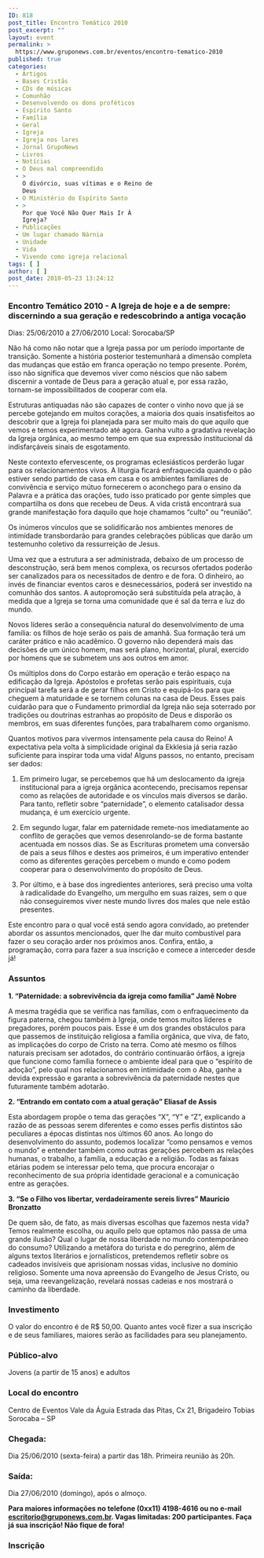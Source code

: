 ```yaml
---
ID: 818
post_title: Encontro Temático 2010
post_excerpt: ""
layout: event
permalink: >
  https://www.gruponews.com.br/eventos/encontro-tematico-2010
published: true
categories:
  - Artigos
  - Bases Cristãs
  - CDs de músicas
  - Comunhão
  - Desenvolvendo os dons proféticos
  - Espírito Santo
  - Família
  - Geral
  - Igreja
  - Igreja nos lares
  - Jornal GrupoNews
  - Livros
  - Notícias
  - O Deus mal compreendido
  - >
    O divórcio, suas vítimas e o Reino de
    Deus
  - O Ministério do Espírito Santo
  - >
    Por que Você Não Quer Mais Ir À
    Igreja?
  - Publicações
  - Um lugar chamado Nárnia
  - Unidade
  - Vida
  - Vivendo como igreja relacional
tags: [ ]
author: [ ]
post_date: 2010-05-23 13:24:12
---
```

<h3>Encontro Temático 2010 - A Igreja de hoje e a de sempre: discernindo a sua geração e redescobrindo a antiga vocação</h3>
Dias: 25/06/2010 a 27/06/2010
Local: Sorocaba/SP

Não há como não notar que a Igreja passa por um período importante de transição. Somente a história posterior testemunhará a dimensão completa das mudanças que estão em franca operação no tempo presente. Porém, isso não significa que devemos viver como néscios que não sabem discernir a vontade de Deus para a geração atual e, por essa razão, tornam-se impossibilitados de cooperar com ela.

Estruturas antiquadas não são capazes de conter o vinho novo que já se percebe gotejando em muitos corações, a maioria dos quais insatisfeitos ao descobrir que a Igreja foi planejada para ser muito mais do que aquilo que vemos e temos experimentado até agora. Ganha vulto a gradativa revelação da Igreja orgânica, ao mesmo tempo em que sua expressão institucional dá indisfarçáveis sinais de esgotamento.

Neste contexto efervescente, os programas eclesiásticos perderão lugar para os relacionamentos vivos. A liturgia ficará enfraquecida quando o pão estiver sendo partido de casa em casa e os ambientes familiares de convivência e serviço mútuo fornecerem o aconchego para o ensino da Palavra e a prática das orações, tudo isso praticado por gente simples que compartilha os dons que recebeu de Deus. A vida cristã encontrará sua grande manifestação fora daquilo que hoje chamamos “culto” ou “reunião”.

Os inúmeros vínculos que se solidificarão nos ambientes menores de intimidade transbordarão para grandes celebrações públicas que darão um testemunho coletivo da ressurreição de Jesus.

Uma vez que a estrutura a ser administrada, debaixo de um processo de desconstrução, será bem menos complexa, os recursos ofertados poderão ser canalizados para os necessitados de dentro e de fora. O dinheiro, ao invés de financiar eventos caros e desnecessários, poderá ser investido na comunhão dos santos. A autopromoção será substituída pela atração, à medida que a Igreja se torna uma comunidade que é sal da terra e luz do mundo.

Novos líderes serão a consequência natural do desenvolvimento de uma família: os filhos de hoje serão os pais de amanhã. Sua formação terá um caráter prático e não acadêmico. O governo não dependerá mais das decisões de um único homem, mas será plano, horizontal, plural, exercido por homens que se submetem uns aos outros em amor.

Os múltiplos dons do Corpo estarão em operação e terão espaço na edificação da Igreja. Apóstolos e profetas serão pais espirituais, cuja principal tarefa será a de gerar filhos em Cristo e equipá-los para que cheguem à maturidade e se tornem colunas na casa de Deus. Esses pais cuidarão para que o Fundamento primordial da Igreja não seja soterrado por tradições ou doutrinas estranhas ao propósito de Deus e disporão os membros, em suas diferentes funções, para trabalharem como organismo.

Quantos motivos para vivermos intensamente pela causa do Reino! A expectativa pela volta à simplicidade original da Ekklesia já seria razão suficiente para inspirar toda uma vida! Alguns passos, no entanto, precisam ser dados:

1. Em primeiro lugar, se percebemos que há um deslocamento da igreja institucional para a igreja orgânica acontecendo, precisamos repensar como as relações de autoridade e os vínculos mais diversos se darão. Para tanto, refletir sobre “paternidade”, o elemento catalisador dessa mudança, é um exercício urgente.

2. Em segundo lugar, falar em paternidade remete-nos imediatamente ao conflito de gerações que vemos desenrolando-se de forma bastante acentuada em nossos dias. Se as Escrituras prometem uma conversão de pais a seus filhos e destes aos primeiros, é um imperativo entender como as diferentes gerações percebem o mundo e como podem cooperar para o desenvolvimento do propósito de Deus.

3. Por último, e à base dos ingredientes anteriores, será preciso uma volta à radicalidade do Evangelho, um mergulho em suas raízes, sem o que não conseguiremos viver neste mundo livres dos males que nele estão presentes.

Este encontro para o qual você está sendo agora convidado, ao pretender abordar os assuntos mencionados, quer lhe dar muito combustível para fazer o seu coração arder nos próximos anos. Confira, então, a programação, corra para fazer a sua inscrição e comece a interceder desde já!
<h3>Assuntos</h3>
<strong>1. “Paternidade: a sobrevivência da igreja como família”
Jamê Nobre </strong>

A mesma tragédia que se verifica nas famílias, com o enfraquecimento da figura paterna, chegou também à Igreja, onde temos muitos líderes e pregadores, porém poucos pais. Esse é um dos grandes obstáculos para que passemos de instituição religiosa a família orgânica, que viva, de fato, as implicações do corpo de Cristo na terra. Como até mesmo os filhos naturais precisam ser adotados, do contrário continuarão órfãos, a igreja que funcione como família fornece o ambiente ideal para que o “espírito de adoção”, pelo qual nos relacionamos em intimidade com o Aba, ganhe a devida expressão e garanta a sobrevivência da paternidade nestes que futuramente também adotarão.

<strong>2. “Entrando em contato com a atual geração”
Eliasaf de Assis </strong>

Esta abordagem propõe o tema das gerações “X”, “Y” e “Z”, explicando a razão de as pessoas serem diferentes e como esses perfis distintos são peculiares a épocas distintas nos últimos 60 anos. Ao longo do desenvolvimento do assunto, podemos localizar “como pensamos e vemos o mundo” e entender também como outras gerações percebem as relações humanas, o trabalho, a família, a educação e a religião. Todas as faixas etárias podem se interessar pelo tema, que procura encorajar o reconhecimento de sua própria identidade geracional e a comunicação entre as gerações.

<strong>3. “Se o Filho vos libertar, verdadeiramente sereis livres”
Maurício Bronzatto </strong>

De quem são, de fato, as mais diversas escolhas que fazemos nesta vida? Temos realmente escolha, ou aquilo pelo que optamos não passa de uma grande ilusão? Qual o lugar de nossa liberdade no mundo contemporâneo do consumo? Utilizando a metáfora do turista e do peregrino, além de alguns textos literários e jornalísticos, pretendemos refletir sobre os cadeados invisíveis que aprisionam nossas vidas, inclusive no domínio religioso. Somente uma nova apreensão do Evangelho de Jesus Cristo, ou seja, uma reevangelização, revelará nossas cadeias e nos mostrará o caminho da liberdade.
<h3>Investimento</h3>
O valor do encontro é de R$ 50,00. Quanto antes você fizer a sua inscrição e de seus familiares, maiores serão as facilidades para seu planejamento.
<h3>Público-alvo</h3>
Jovens (a partir de 15 anos) e adultos
<h3>Local do encontro</h3>
Centro de Eventos Vale da Águia
Estrada das Pitas, Cx 21, Brigadeiro Tobias
Sorocaba – SP
<h3>Chegada:</h3>
Dia 25/06/2010 (sexta-feira) a partir das 18h. Primeira reunião às 20h.
<h3>Saída:</h3>
Dia 27/06/2010 (domingo), após o almoço.

<strong>Para maiores informações no telefone (0xx11) 4198-4616 ou no e-mail <a href="mailto:escritorio@gruponews.com.br" target="_blank">escritorio@gruponews.com.br</a>. Vagas limitadas: 200 participantes. Faça já sua inscrição! Não fique de fora!</strong>
<h3>Inscrição<strong></strong></h3>
<!--cforms name="Inscrição - Encontro Temático 2010"-->